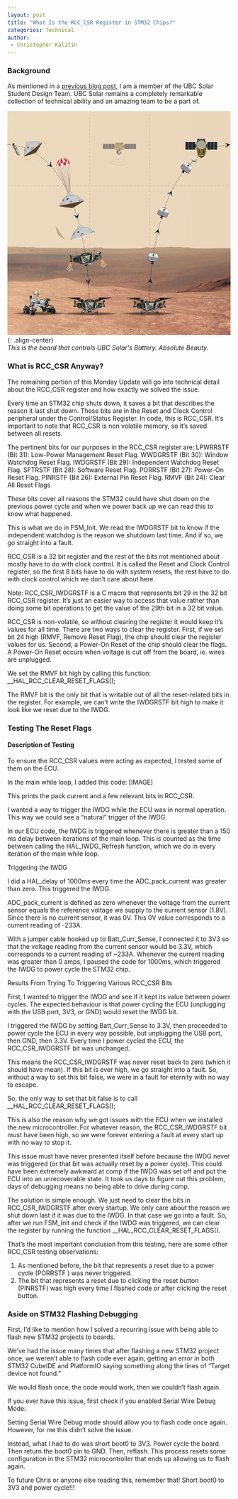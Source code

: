 ```yaml
---
layout: post
title: "What Is the RCC_CSR Register in STM32 Chips?"
categories: Technical
author:
 - Christopher Kalitin
---
```

<head>
    <meta property="og:image" content="{{site.url}}/assets/images/nasa-end-state/msr.jpg">
</head>

### <b>Background</b>

As mentioned in a <a href="https://ckalitin.github.io/projects/2024/12/27/esp32-adc-characterization.html">previous blog post</a>, I am a member of the UBC Solar Student Design Team. UBC Solar remains a completely remarkable collection of technical ability and an amazing team to be a part of. 


![Image](/assets/images/nasa-end-state/msr.jpg){: .align-center}  
<i>This is the board that controls UBC Solar's Battery. Absolute Beauty.</i>


### <b>What is RCC_CSR Anyway?</b>

The remaining portion of this Monday Update will go into technical detail about the RCC_CSR register and how exactly we solved the issue.

Every time an STM32 chip shuts down, it saves a bit that describes the reason it last shut down. These bits are in the Reset and Clock Control peripheral under the Control/Status Register. In code, this is RCC_CSR. It’s important to note that RCC_CSR is non volatile memory, so it’s saved between all resets.

The pertinent bits for our purposes in the RCC_CSR register are:
LPWRRSTF (Bit 31): Low-Power Management Reset Flag.​
WWDGRSTF (Bit 30): Window Watchdog Reset Flag.​
IWDGRSTF (Bit 29): Independent Watchdog Reset Flag.​
SFTRSTF (Bit 28): Software Reset Flag.​
PORRSTF (Bit 27): Power-On Reset Flag.​
PINRSTF (Bit 26): External Pin Reset Flag.​
RMVF (Bit 24): Clear All Reset Flags

These bits cover all reasons the STM32 could have shut down on the previous power cycle and when we power back up we can read this to know what happened.

This is what we do in FSM_Init. We read the IWDGRSTF bit to know if the independent watchdog is the reason we shutdown last time. And if so, we go straight into a fault.

RCC_CSR is a 32 bit register and the rest of the bits not mentioned about mostly have to do with clock control. It is called the Reset and Clock Control register, so the first 8 bits have to do with system resets, the rest have to do with clock control which we don’t care about here.

Note:
RCC_CSR_IWDGRSTF is a C macro that represents bit 29 in the 32 bit RCC_CSR register. It’s just an easier way to access that value rather than doing some bit operations to get the value of the 29th bit in a 32 bit value.

RCC_CSR is non-volatile, so without clearing the register it would keep it’s values for all time. There are two ways to clear the register. First, if we set bit 24 high (RMVF, Remove Reset Flag), the chip should clear the register values for us. Second, a Power-On Reset of the chip should clear the flags. A Power-On Reset occurs when voltage is cut off from the board, ie. wires are unplugged.

We set the RMVF bit high by calling this function: __HAL_RCC_CLEAR_RESET_FLAGS();

The RMVF bit is the only bit that is writable out of all the reset-related bits in the register. For example, we can’t write the IWDGRSTF bit high to make it look like we reset due to the IWDG.

### <b>Testing The Reset Flags</b>

#### Description of Testing

To ensure the RCC_CSR values were acting as expected, I tested some of them on the ECU.

In the main while loop, I added this code:
[IMAGE]

This prints the pack current and a few relevant bits in RCC_CSR.

I wanted a way to trigger the IWDG while the ECU was in normal operation. This way we could see a “natural” trigger of the IWDG.

In our ECU code, the IWDG is triggered whenever there is greater than a 150 ms delay between iterations of the main loop. This is counted as the time between calling the HAL_IWDG_Refresh function, which we do in every iteration of the main while loop.

Triggering the IWDG

I did a HAL_delay of 1000ms every time the ADC_pack_current was greater than zero. This triggered the IWDG.

ADC_pack_current is defined as zero whenever the voltage from the current sensor equals the reference voltage we supply to the current sensor (1.8V). Since there is no current sensor, it was 0V. This 0V value corresponds to a current reading of -233A.

With a jumper cable hooked up to Batt_Curr_Sense, I connected it to 3V3 so that the voltage reading from the current sensor would be 3.3V, which corresponds to a current reading of ~233A. Whenever the current reading was greater than 0 amps, I paused the code for 1000ms, which triggered the IWDG to power cycle the STM32 chip.

Results From Trying To Triggering Various RCC_CSR Bits

First,  I wanted to trigger the IWDG and see if it kept its value between power cycles. The expected behaviour is that power cycling the ECU (unplugging with the USB port, 3V3, or GND) would reset the IWDG bit.

I triggered the IWDG by setting Batt_Curr_Sense to 3.3V, then proceeded to power cycle the ECU in every way possible, but unplugging the USB port, then GND, then 3.3V. Every time I power cycled the ECU, the RCC_CSR_IWDGRSTF bit was unchanged.

This means the RCC_CSR_IWDGRSTF was never reset back to zero (which it should have mean). If this bit is ever high, we go straight into a fault. So, without a way to set this bit false, we were in a fault for eternity with no way to escape.

So, the only way to set that bit false is to call __HAL_RCC_CLEAR_RESET_FLAGS();

This is also the reason why we got issues with the ECU when we installed the new microcontroller. For whatever reason, the RCC_CSR_IWDGRSTF bit must have been high, so we were forever entering a fault at every start up with no way to stop it.

This issue must have never presented itself before because the IWDG never was triggered (or that bit was actually reset by a power cycle). This could have been extremely awkward at comp if the IWDG was set off and put the ECU into an unrecoverable state. It took us days to figure out this problem, days of debugging means no being able to drive during comp.

The solution is simple enough. We just need to clear the bits in RCC_CSR_IWDGRSTF after every startup. We only care about the reason we shut down last if it was due to the IWDG. In that case we go into a fault. So, after we run FSM_Init and check if the IWDG was triggered, we can clear the register by running the function __HAL_RCC_CLEAR_RESET_FLAGS().

That’s the most important conclusion from this testing, here are some other RCC_CSR testing observations:

1. As mentioned before, the bit that represents a reset due to a power cycle (PORRSTF ) was never triggered. 
2. The bit that represents a reset due to clicking the reset button (PINRSTF) was high every time I flashed code or after clicking the reset button.

### <b>Aside on STM32 Flashing Debugging</b>

First, I’d like to mention how I solved a recurring issue with being able to flash new STM32 projects to boards. 

We’ve had the issue many times that after flashing a new STM32 project once, we weren’t able to flash code ever again, getting an error in both STM32 CubeIDE and PlatformIO saying something along the lines of “Target device not found.”

We would flash once, the code would work, then we couldn’t flash again.

If you ever have this issue, first check if you enabled Serial Wire Debug Mode:


Setting Serial Wire Debug mode should allow you to flash code once again. However, for me this didn’t solve the issue.

Instead, what I had to do was short boot0 to 3V3. Power cycle the board. Then return the boot0 pin to GND. Then, reflash. This process resets some configuration in the STM32 microcontroller that ends up allowing us to flash again.

To future Chris or anyone else reading this, remember that! Short boot0 to 3V3 and power cycle!!!
